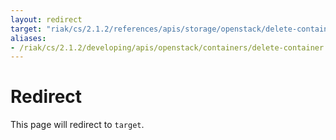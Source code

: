 ```yaml
---
layout: redirect
target: "riak/cs/2.1.2/references/apis/storage/openstack/delete-container/"
aliases:
- /riak/cs/2.1.2/developing/apis/openstack/containers/delete-container
---
```


# Redirect

This page will redirect to `target`.
